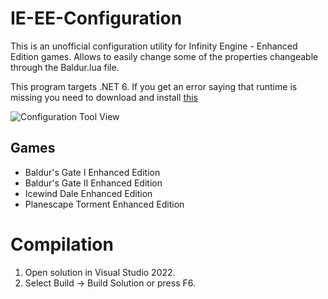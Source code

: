# IE-EE-Configuration

This is an unofficial configuration utility for Infinity Engine - Enhanced Edition games. Allows to easily change some of the properties changeable through the Baldur.lua file.

This program targets .NET 6. If you get an error saying that runtime is missing you need to download and install [this](https://dotnet.microsoft.com/en-us/download/dotnet/thank-you/runtime-desktop-6.0.8-windows-x64-installer)

![Configuration Tool View](https://github.com/Nesae-avi/IE-EE-Configuration/blob/master/ScreenCapture/View.png?raw=true)

## Games

* Baldur's Gate I Enhanced Edition
* Baldur's Gate II Enhanced Edition
* Icewind Dale Enhanced Edition
* Planescape Torment Enhanced Edition

# Compilation

1. Open solution in Visual Studio 2022.
2. Select Build -> Build Solution or press F6.
